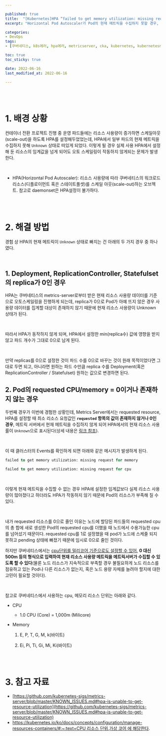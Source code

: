 ```yaml
---

published: true
title:  "[Kubernetes]HPA “failed to get memory utilization: missing request for memory” / Pod의 current metric = Unknown 에러 해결"
excerpt: "Horizontal Pod Autoscaler가 Pod의 현재 메트릭을 수집하지 못할 경우, Deployment/ReplicationController/Statefulset의 requested cpu/memory가 제대로 설정되었는지 확인하자"

categories:
- DevOps
tags:
- [쿠버네티스, k8s에러, hpa에러, metricserver, cka, kubernetes, kubernetesnetworking, k8s, DevOpsengineer, 데브옵스, 데브옵스엔지니어, hpa, horizontalpodautoscaler, cka모의고사]

toc: true
toc_sticky: true

date: 2022-06-16
last_modified_at: 2022-06-16

---
```


<br/><br/>

# 1. 배경 상황

컨테이너 전환 프로젝트 진행 중 운영 파드들에는 리소스 사용량이 증가하면 스케일아웃(scale-out)을 하도록 HPA를 설정해두었었는데, HPA에서 일부 파드의 현재 메트릭을 수집하지 못해 `Unknown` 상태로 떠있게 되었다. 이렇게 될 경우 실제 사용 HPA에서 설정해 둔 리소스의 임계값을 넘게 되어도 오토 스케일링이 작동하지 않게되는 문제가 발생한다.

<br/>

- HPA(Horizontal Pod Autoscaler): 리소스 사용량에 따라 쿠버네티스의 워크로드 리소스(디플로이먼트 혹은 스테이트풀셋)를 스케일 아웃(scale-out)하는 오브젝트. 참고로 daemonset은 HPA설정이 불가하다.

<br/><br/>

# 2. 해결 방법

경험 상 HPA의 현재 메트릭이 `Unknown` 상태로 빠지는 건 아래의 두 가지 경우 중 하나였다.

<br/>

## 1. Deployment, ReplicationController, Statefulset의 replica가 0인 경우

HPA는 쿠버네티스의 metrics-server로부터 받은 현재 리소스 사용량 데이터를 기준으로 오토스케일링을 진행하게 되는데, replica가 0으로 Pod가 아예 뜨지 않은 경우 사용량 데이터를 집계할 대상이 존재하지 않기 때문에 현재 리소스 사용량이 Unknown 상태가 된다.

<br/>

따라서 HPA가 동작하지 않게 되며, HPA에서 설정한 min(replica수) 값에 영향을 받지 않고 파드 개수가 그대로 0으로 남게 된다.

<br/>

만약 replicas를 0으로 설정한 것이 파드 수를 0으로 바꾸는 것이 원래 목적이었다면 그대로 두면 되고, 아니라면 원하는 파드 수만큼 replica 수를 Deployment(혹은 ReplicationController / Statefulset) 원하는 값으로 변경하면 된다.

## 2. Pod의 requested CPU/memory = 0이거나 존재하지 않는 경우

두번째 경우가 이번에 경험한 상황인데, Metrics Server에서는 requested resource, HPA를 설정할 때 최소 리소스 요청값인 **`requested` 항목의 값이 존재하지 않거나 0인 경우**, 메트릭 서버에서 현재 메트릭을 수집하지 않게 되어 HPA에서의 현재 리소스 사용률이 `Unknown`으로 표시된다(상세 내용은 [링크 참조](https://github.com/kubernetes-sigs/metrics-server/blob/master/KNOWN_ISSUES.md#hpa-is-unable-to-get-resource-utilization)).

<br/>


이 때 클러스터의 Events를 확인하게 되면 아래와 같은 메시지가 발생하게 된다.

```sql
failed to get memory utilization: missing request for memory
```

```sql
failed to get memory utilization: missing request for cpu
```

<br/>

이렇게 현재 메트릭을 수집할 수 없는 경우 HPA에 설정한 임계값보다 실제 리소스 사용량이 많아졌다고 하더라도 HPA가 작동하지 않기 때문에 Pod의 리소스가 부족해 질 수 있다.

<br/>

내가 requested 리소스를 0으로 줄인 이유는 노드에 할당된 파드들의 requested cpu의 총 합에 새로 생성한 Pod의 requested cpu를 더했을 때 노드에서 수용가능한 cpu를 넘어섰기 때문이다. requested cpu를 1로 설정했을 때 pod가 노드에 스케줄 되지 못하고 pending 상태에 빠졌기 때문에 임시로 0으로 줄인 것이다.

하지만 쿠버네티스에서는 [cpu단위를 밀리코어 기준으로도 설정할 수 있어](https://kubernetes.io/ko/docs/concepts/configuration/manage-resources-containers/#:~:text=CPU%20%EB%A6%AC%EC%86%8C%EC%8A%A4%20%EB%8B%A8%EC%9C%84,%EA%B0%80%EC%83%81%20%EC%BD%94%EC%96%B4%20%EC%97%90%20%ED%95%B4%EB%8B%B9%ED%95%9C%EB%8B%A4), **0 대신 500m 등의 형식으로 입력하여 현재 리소스 사용량 메트릭을 메트릭서버가 수집할 수 있도록 할 수 있다**(물론 노드 리소스가 지속적으로 부족할 경우 불필요하게 노드 리소스를 점유하고 있는 Pod나 다른 리소스가 없는지, 혹은 노드 용량 자체를 늘려야 할지에 대한 고민이 필요할 것이다).

<br/>


참고로 쿠버네티스에서 사용하는 cpu, 메모리 리소스 단위는 아래와 같다.

- CPU
    - 1.0 CPU (Core) = 1,000m (Milicore)
- Memory
    
    1) E, P, T, G, M, k(바이트)
    
    2) Ei, Pi, Ti, Gi, Mi, Ki(바이트)

<br/>
<br/>

# 3. 참고 자료

- [https://github.com/kubernetes-sigs/metrics-server/blob/master/KNOWN_ISSUES.md#hpa-is-unable-to-get-resource-utilization](https://github.com/kubernetes-sigs/metrics-server/blob/master/KNOWN_ISSUES.md#hpa-is-unable-to-get-resource-utilization)
- [https://kubernetes.io/ko/docs/concepts/configuration/manage-resources-containers/#:~:text=CPU 리소스 단위,가상 코어 에 해당한다](https://kubernetes.io/ko/docs/concepts/configuration/manage-resources-containers/#:~:text=CPU%20%EB%A6%AC%EC%86%8C%EC%8A%A4%20%EB%8B%A8%EC%9C%84,%EA%B0%80%EC%83%81%20%EC%BD%94%EC%96%B4%20%EC%97%90%20%ED%95%B4%EB%8B%B9%ED%95%9C%EB%8B%A4).